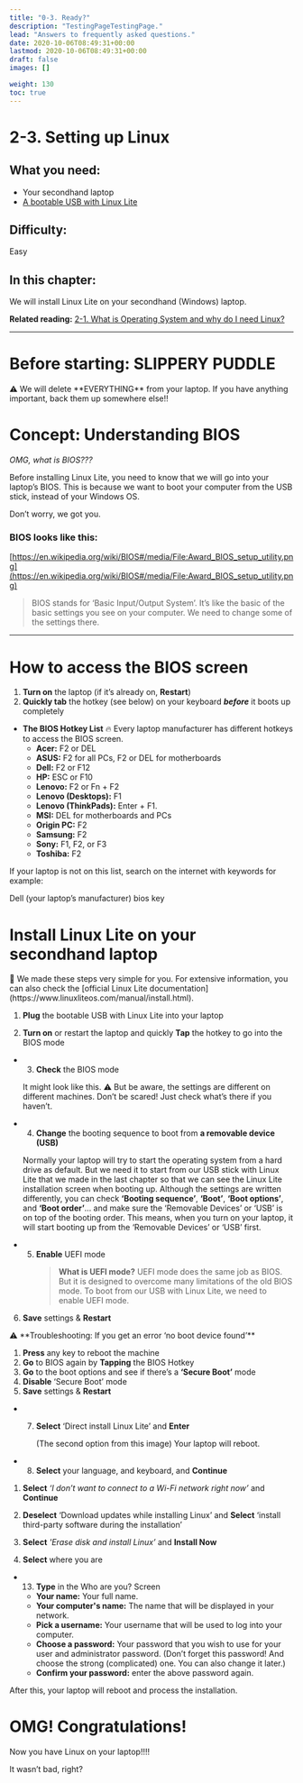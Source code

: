 ```yaml
---
title: "0-3. Ready?"
description: "TestingPageTestingPage."
lead: "Answers to frequently asked questions."
date: 2020-10-06T08:49:31+00:00
lastmod: 2020-10-06T08:49:31+00:00
draft: false
images: []

weight: 130
toc: true
---
```


# 2-3. Setting up Linux

## What you need:

- Your secondhand laptop
- [A bootable USB with Linux Lite](https://www.notion.so/2-2-Making-a-bootable-Linux-USB-stick-8a3854e2e9494fd09cd59161b6fd7792?pvs=21)

## Difficulty:

Easy

## In this chapter:

We will install Linux Lite on your secondhand (Windows) laptop.

**Related reading:** [2-1. What is Operating System and why do I need Linux?](https://www.notion.so/2-1-What-is-Operating-System-and-why-do-I-need-Linux-9d78ddbcb4c349478e5ba234203c79da?pvs=21)

---

# Before starting: SLIPPERY PUDDLE

<aside>
⚠️ We will delete **EVERYTHING** from your laptop. If you have anything important, back them up somewhere else!!

</aside>

# Concept: Understanding BIOS

_OMG, what is BIOS???_

Before installing Linux Lite, you need to know that we will go into your laptop’s BIOS. This is because we want to boot your computer from the USB stick, instead of your Windows OS.

Don’t worry, we got you.

### BIOS looks like this:

[https://en.wikipedia.org/wiki/BIOS#/media/File:Award_BIOS_setup_utility.png](https://en.wikipedia.org/wiki/BIOS#/media/File:Award_BIOS_setup_utility.png)

> BIOS stands for ‘Basic Input/Output System’. It’s like the basic of the basic settings you see on your computer. We need to change some of the settings there.

---

# How to access the BIOS screen

1. **Turn on** the laptop (if it’s already on, **Restart**)
2. **Quickly tab** the hotkey (see below) on your keyboard **_before_** it boots up completely

- **The BIOS Hotkey List** 🔥
  Every laptop manufacturer has different hotkeys to access the BIOS screen.
  - **Acer:** F2 or DEL
  - **ASUS:** F2 for all PCs, F2 or DEL for motherboards
  - **Dell:** F2 or F12
  - **HP:** ESC or F10
  - **Lenovo:** F2 or Fn + F2
  - **Lenovo (Desktops):** F1
  - **Lenovo (ThinkPads):** Enter + F1.
  - **MSI:** DEL for motherboards and PCs
  - **Origin PC:** F2
  - **Samsung:** F2
  - **Sony:** F1, F2, or F3
  - **Toshiba:** F2

If your laptop is not on this list, search on the internet with keywords for example:

Dell (your laptop’s manufacturer) bios key

# Install Linux Lite on your secondhand laptop

<aside>
📌 We made these steps very simple for you. For extensive information, you can also check the [official Linux Lite documentation](https://www.linuxliteos.com/manual/install.html).

</aside>

1. **Plug** the bootable USB with Linux Lite into your laptop

2. **Turn on** or restart the laptop and quickly **Tap** the hotkey to go into the BIOS mode

- 3. **Check** the BIOS mode

  It might look like this. ⚠️ But be aware, the settings are different on different machines.
  Don’t be scared! Just check what’s there if you haven’t.

- 4. **Change** the booting sequence to boot from **a removable device (USB)**

  Normally your laptop will try to start the operating system from a hard drive as default. But we need it to start from our USB stick with Linux Lite that we made in the last chapter so that we can see the Linux Lite installation screen when booting up.
  Although the settings are written differently, you can check **‘Booting sequence’**, **‘Boot’**, **‘Boot options’**, and **‘Boot order’**… and make sure the ‘Removable Devices’ or ‘USB’ is on top of the booting order.
  This means, when you turn on your laptop, it will start booting up from the ‘Removable Devices’ or ‘USB’ first.

- 5. **Enable** UEFI mode
     > **What is UEFI mode?**
     > UEFI mode does the same job as BIOS. But it is designed to overcome many limitations of the old BIOS mode.
     > To boot from our USB with Linux Lite, we need to enable UEFI mode.

6. **Save** settings & **Restart**

<aside>
⚠️  **Troubleshooting: If you get an error ‘no boot device found’**

1. **Press** any key to reboot the machine
2. **Go** to BIOS again by **Tapping** the BIOS Hotkey
3. **Go** to the boot options and see if there’s a **‘Secure Boot’** mode
4. **Disable** ‘Secure Boot’ mode
5. **Save** settings & **Restart**
</aside>

- 7. **Select** ‘Direct install Linux Lite’ and **Enter**

     (The second option from this image)
     Your laptop will reboot.

- 8. **Select** your language, and keyboard, and **Continue**

1. **Select** _‘I don’t want to connect to a Wi-Fi network right now’_ and **Continue**
2. **Deselect** ‘Download updates while installing Linux’ and **Select** ‘install third-party software during the installation’
3. **Select** _'Erase disk and install Linux’_ and **Install Now**

4. **Select** where you are

- 13. **Type** in the Who are you? Screen

  - **Your name:** Your full name.
  - **Your computer's name:** The name that will be displayed in your network.
  - **Pick a username:** Your username that will be used to log into your computer.
  - **Choose a password:** Your password that you wish to use for your user and administrator password. (Don’t forget this password! And choose the strong (complicated) one. You can also change it later.)
  - **Confirm your password:** enter the above password again.

After this, your laptop will reboot and process the installation.

# OMG! Congratulations!

Now you have Linux on your laptop!!!!

It wasn’t bad, right?
